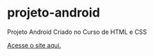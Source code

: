 # projeto-android
Projeto Android Criado no Curso de HTML e CSS

<a href="https://davidsilva32.github.io/projeto-android/" target="_blank" rel="external">Acesse o site aqui.</a>
